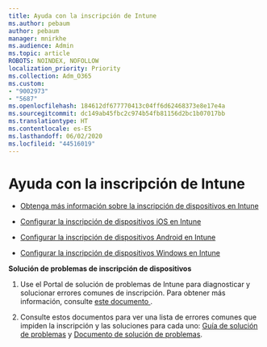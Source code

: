 ```yaml
---
title: Ayuda con la inscripción de Intune
ms.author: pebaum
author: pebaum
manager: mnirkhe
ms.audience: Admin
ms.topic: article
ROBOTS: NOINDEX, NOFOLLOW
localization_priority: Priority
ms.collection: Adm_O365
ms.custom:
- "9002973"
- "5687"
ms.openlocfilehash: 184612df677770413c04ff6d62468373e8e17e4a
ms.sourcegitcommit: dc149ab45fbc2c974b54fb81156d2bc1b07017bb
ms.translationtype: HT
ms.contentlocale: es-ES
ms.lasthandoff: 06/02/2020
ms.locfileid: "44516019"
---
```

# <a name="help-with-intune-enrollment"></a>Ayuda con la inscripción de Intune


- [Obtenga más información sobre la inscripción de dispositivos en Intune](https://docs.microsoft.com/intune/device-enrollment)

- [Configurar la inscripción de dispositivos iOS en Intune](https://docs.microsoft.com/intune/ios-enroll)

- [Configurar la inscripción de dispositivos Android en Intune](https://docs.microsoft.com/intune/android-enroll)

- [Configurar la inscripción de dispositivos Windows en Intune](https://docs.microsoft.com/intune/windows-enroll)

**Solución de problemas de inscripción de dispositivos**

1. Use el Portal de solución de problemas de Intune para diagnosticar y solucionar errores comunes de inscripción. Para obtener más información, consulte [este documento ](https://docs.microsoft.com/intune/help-desk-operators).

2. Consulte estos documentos para ver una lista de errores comunes que impiden la inscripción y las soluciones para cada uno: [Guía de solución de problemas](https://support.microsoft.com/help/4469913/troubleshooting-windows-device-enrollment-problems-in-microsoft-intune) y [Documento de solución de problemas](https://docs.microsoft.com/intune/troubleshoot-device-enrollment-in-intune).